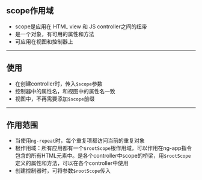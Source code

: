 ## scope作用域
- scope是应用在 HTML view 和 JS controller之间的纽带
- 是一个对象，有可用的属性和方法
- 可应用在视图和控制器上

---

## 使用
- 在创建controller时，传入`$scope`参数
- 控制器中的属性名，和视图中的属性名一致
- 视图中，不再需要添加`$scope`前缀

---
 
 ## 作用范围
 - 当使用`ng-repeat`时，每个重复项都访问当前的重复对象
 - 根作用域：所有应用都有一个`$rootScope`根作用域，可以作用在ng-app指令包含的所有HTML元素中。是各个controller中scope的桥梁，用`$rootScope`定义的属性和方法，可以在各个controller中使用
 - 创建控制器时，可将参数`$rootScope`传入
